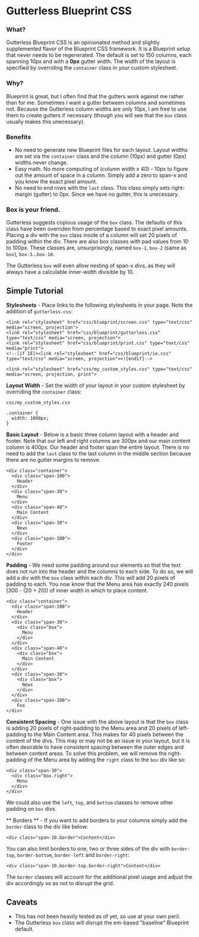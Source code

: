 Gutterless Blueprint CSS
========================

### What?
Gutterless Blueprint CSS is an opinionated method and slightly supplemented flavor of the Blueprint CSS framework.  It is a Blueprint setup that never needs to be regenerated.  The default is set to 150 columns, each spanning 10px and with a **0px** gutter width.  The width of the layout is specified by overriding the `container` class in your custom stylesheet.  

### Why?

Blueprint is great, but I often find that the gutters work against me rather than for me.  Sometimes I want a gutter between columns and sometimes not.  Because the Gutterless column widths are only 10px, I am free to use them to create gutters if necessary (though you will see that the `box` class usually makes this unecessary).

### Benefits

- No need to generate new Blueprint files for each layout.  Layout widths are set via the `container` class and the column (10px) and gutter (0px) widths never change.
- Easy math.  No more computing of (column width x 40) - 10px to figure out the amount of space in a column.  Simply add a zero to span-x and you know the exact pixel amount. 
- No need to end rows with the `last` class.  This class simply sets right-margin (gutter) to 0px.  Since we have no gutter, this is unecessary.

### Box is your friend.

Gutterless suggests copious usage of the `box` class.  The defaults of this class have been overriden from percentage based to exact pixel amounts.  Placing a div with the `box` class inside of a column will set 20 pixels of padding within the div.  There are also box classes with pad values from 10 to 100px.  These classes are, unsurprisingly, named `box-1`, `box-2` (same as `box`), `box-3`...`box-10`.  

The Gutterless `box` will even allow nesting of span-x divs, as they will always have a calculable inner-width divisible by 10.


## Simple Tutorial

**Stylesheets** - Place links to the following stylesheets in your page.  Note the addition of `gutterless.css`:

    <link rel="stylesheet" href="css/blueprint/screen.css" type="text/css" media="screen, projection">
    <link rel="stylesheet" href="css/blueprint/gutterless.css" type="text/css" media="screen, projection">
    <link rel="stylesheet" href="css/blueprint/print.css" type="text/css" media="print">    
    <!--[if IE]><link rel="stylesheet" href="css/blueprint/ie.css" type="text/css" media="screen, projection"><![endif]-->

    <link rel="stylesheet" href="css/my_custom_styles.css" type="text/css" media="screen, projection, print">
    

**Layout Width** - Set the width of your layout in your custom stylesheet by overriding the `container` class:

    css/my_custom_styles.css
    
    .container {
      width: 1000px;
    }
    
**Basic Layout** - Below is a basic three column layout with a header and footer.  Note that our left and right columns are 300px and our main content column is 400px.  Our header and footer span the entire layout.  There is no need to add the `last` class to the last column in the middle section because there are no gutter margins to remove.

    <div class="container">
      <div class="span-100">
        Header
      </div>
      <div class="span-30">
        Menu
      </div>
      <div class="span-40">
        Main Content
      </div>
      <div class="span-30">
        News
      </div>
      <div class="span-100">
        Footer
      </div>
    </div>
    
**Padding** - We need some padding around our elements so that the text does not run into the header and the columns to each side.  To do so, we will add a div with the `box` class within each div.  This will add 20 pixels of padding to each.  You now know that the Menu area has exactly 240 pixels (300 - (20 + 20)) of inner width in which to place content.

    <div class="container">
      <div class="span-100">
        Header
      </div>
      <div class="span-30">
        <div class="box">
          Menu
        </div>
      </div>
      <div class="span-40">
        <div class="box">
          Main Content
        </div>
      </div>
      <div class="span-30">
        <div class="box">
          News
        </div>
      </div>
      <div class="span-100">
        Foo
    </div>

**Consistent Spacing** - One issue with the above layout is that the `box` class is adding 20 pixels of right-padding to the Menu area and 20 pixels of left-padding to the Main Content area.  This makes for 40 pixels between the content of the divs.  This may or may not be an issue in your layout, but it is often desirable to have consistent spacing between the outer edges and between content areas.  To solve this problem, we will remove the right-padding of the Menu area by adding the `right` class to the `box` div like so:

    <div class="span-30">
      <div class="box.right">
        Menu
      </div>
    </div>
    
We could also use the `left`, `top`, and `bottom` classes to remove other padding on `box` divs.

** Borders ** - If you want to add borders to your columns simply add the `border` class to the div like below:
    
    <div class="span-10.border">Content</div>
    
You can also limit borders to one, two or three sides of the div with `border-top`, `border-bottom`, `border-left` and `border-right`:

    <div class="span-10.border-top.border-right">Content</div>
    
The `border` classes will account for the additional pixel usage and adjust the div accordingly so as not to disrupt the grid.


## Caveats

- This has not been heavily tested as of yet, so use at your own peril.
- The Gutterless `box` class will disrupt the em-based "baseline" Blueprint default.